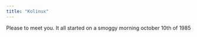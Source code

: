 ```yaml
---
title: "Kolinux"
---
```


Please to meet you. It all started on a smoggy morning october 10th of 1985
